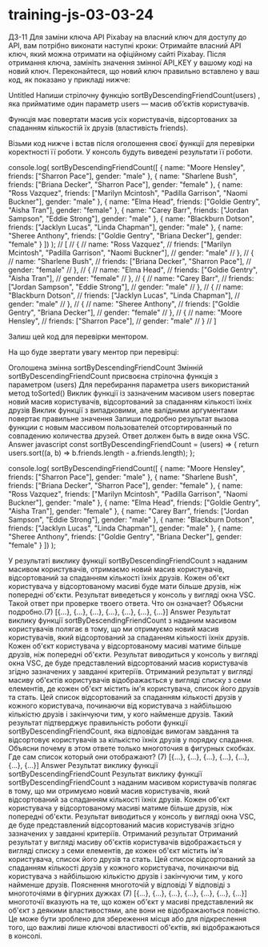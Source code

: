 # training-js-03-03-24

ДЗ-11 Для заміни ключа API Pixabay на власний ключ для доступу до API, вам
потрібно виконати наступні кроки: Отримайте власний API ключ, який можна
отримати на офіційному сайті Pixabay. Після отримання ключа, замініть значення
змінної API_KEY у вашому коді на новий ключ. Переконайтеся, що новий ключ
правильно вставлено у ваш код, як показано у прикладі нижче:
<!-- ++++++++++++++++++++++ДЗ-05+++++++++++++++++++++++++++++++++++ -->

Untitled
Напиши стрілочну функцію sortByDescendingFriendCount(users) , яка прийматиме один параметр users — масив об’єктів користувачів.

Функція має повертати масив усіх користувачів, відсортованих за спаданням кількостій їх друзів (властивість friends).

Візьми код нижче і встав після оголошення своєї функції для перевірки коректності її роботи. У консоль будуть виведені результати її роботи.



console.log(
  sortByDescendingFriendCount([
    {
      name: "Moore Hensley",
      friends: ["Sharron Pace"],
      gender: "male"
    },
    {
      name: "Sharlene Bush",
      friends: ["Briana Decker", "Sharron Pace"],
      gender: "female"
    },
    {
      name: "Ross Vazquez",
      friends: ["Marilyn Mcintosh", "Padilla Garrison", "Naomi Buckner"],
      gender: "male"
    },
    {
      name: "Elma Head",
      friends: ["Goldie Gentry", "Aisha Tran"],
      gender: "female"
    },
    {
      name: "Carey Barr",
      friends: ["Jordan Sampson", "Eddie Strong"],
      gender: "male"
    },
    {
      name: "Blackburn Dotson",
      friends: ["Jacklyn Lucas", "Linda Chapman"],
      gender: "male"
    },
    {
      name: "Sheree Anthony",
      friends: ["Goldie Gentry", "Briana Decker"],
      gender: "female"
    }
  ])
);
// [
//   {
//     name: "Ross Vazquez",
//     friends: ["Marilyn Mcintosh", "Padilla Garrison", "Naomi Buckner"],
//     gender: "male"
//   },
//   {
//     name: "Sharlene Bush",
//     friends: ["Briana Decker", "Sharron Pace"],
//     gender: "female"
//   },
//   {
//     name: "Elma Head",
//     friends: ["Goldie Gentry", "Aisha Tran"],
//     gender: "female"
//   },
//   {
//     name: "Carey Barr",
//     friends: ["Jordan Sampson", "Eddie Strong"],
//     gender: "male"
//   },
//   {
//     name: "Blackburn Dotson",
//     friends: ["Jacklyn Lucas", "Linda Chapman"],
//     gender: "male"
//   },
//   {
//     name: "Sheree Anthony",
//     friends: ["Goldie Gentry", "Briana Decker"],
//     gender: "female"
//   },
//   {
//     name: "Moore Hensley",
//     friends: ["Sharron Pace"],
//     gender: "male"
//   }
// ]

Залиш цей код для перевірки ментором.



На що буде звертати увагу ментор при перевірці:

Оголошена змінна sortByDescendingFriendCount
Змінній sortByDescendingFriendCount присвоєна стрілочна функція з параметром (users)
Для перебирання параметра users використаний метод toSorted()
Виклик функції із зазначеним масивом users повертає новий масив користувачів, відсортований за спаданням кількості їхніх друзів
Виклик функції з випадковими, але валідними аргументами повертає правильне значення Запиши  подробно результат вызова функции с новым массивом пользователей отсортированный по совпадению количества друзей. Ответ должен быть в виде окна VSC.
Answer
javascript
const sortByDescendingFriendCount = (users) => {
  return users.sort((a, b) => b.friends.length - a.friends.length);
};

console.log(
  sortByDescendingFriendCount([
    {
      name: "Moore Hensley",
      friends: ["Sharron Pace"],
      gender: "male"
    },
    {
      name: "Sharlene Bush",
      friends: ["Briana Decker", "Sharron Pace"],
      gender: "female"
    },
    {
      name: "Ross Vazquez",
      friends: ["Marilyn Mcintosh", "Padilla Garrison", "Naomi Buckner"],
      gender: "male"
    },
    {
      name: "Elma Head",
      friends: ["Goldie Gentry", "Aisha Tran"],
      gender: "female"
    },
    {
      name: "Carey Barr",
      friends: ["Jordan Sampson", "Eddie Strong"],
      gender: "male"
    },
    {
      name: "Blackburn Dotson",
      friends: ["Jacklyn Lucas", "Linda Chapman"],
      gender: "male"
    },
    {
      name: "Sheree Anthony",
      friends: ["Goldie Gentry", "Briana Decker"],
      gender: "female"
    }
  ])
);

У результаті виклику функції sortByDescendingFriendCount з наданим масивом користувачів, отримаємо новий масив користувачів, відсортований за спаданням кількості їхніх друзів. Кожен об'єкт користувача у відсортованому масиві буде мати більше друзів, ніж попередні об'єкти. Результат виведеться у консоль у вигляді окна VSC.  Такой ответ при  проверке твоего ответа. Что он означает? Объясни подробно.(7) [{…}, {…}, {…}, {…}, {…}, {…}, {…}]
Answer
Результат виклику функції sortByDescendingFriendCount з наданим масивом користувачів полягає в тому, що ми отримуємо новий масив користувачів, який відсортований за спаданням кількості їхніх друзів. Кожен об'єкт користувача у відсортованому масиві матиме більше друзів, ніж попередні об'єкти. Результат виводиться у консоль у вигляді окна VSC, де буде представлений відсортований масив користувачів згідно зазначених у завданні критеріїв.
Отриманий результат у вигляді масиву об'єктів користувачів відображається у вигляді списку з семи елементів, де кожен об'єкт містить ім'я користувача, список його друзів та стать. Цей список відсортований за спаданням кількості друзів у кожного користувача, починаючи від користувача з найбільшою кількістю друзів і закінчуючи тим, у кого найменше друзів.
Такий результат підтверджує правильність роботи функції sortByDescendingFriendCount, яка відповідає вимогам завдання та відсортовує користувачів за кількістю їхніх друзів у порядку спадання.  Объясни почему в этом ответе только многоточия в фигурных скобках. Где сам список который они отображают? (7) [{…}, {…}, {…}, {…}, {…}, {…}, {…}]
Answer
Результат виклику функції sortByDescendingFriendCount
Результат виклику функції sortByDescendingFriendCount з наданим масивом користувачів полягає в тому, що ми отримуємо новий масив користувачів, який відсортований за спаданням кількості їхніх друзів. Кожен об'єкт користувача у відсортованому масиві матиме більше друзів, ніж попередні об'єкти. Результат виводиться у консоль у вигляді окна VSC, де буде представлений відсортований масив користувачів згідно зазначених у завданні критеріїв.
Отриманий результат
Отриманий результат у вигляді масиву об'єктів користувачів відображається у вигляді списку з семи елементів, де кожен об'єкт містить ім'я користувача, список його друзів та стать. Цей список відсортований за спаданням кількості друзів у кожного користувача, починаючи від користувача з найбільшою кількістю друзів і закінчуючи тим, у кого найменше друзів.
Пояснення многоточій у відповіді
У відповіді з многоточіями в фігурних дужках (7) [{…}, {…}, {…}, {…}, {…}, {…}, {…}] многоточії вказують на те, що кожен об'єкт у масиві представлений як об'єкт з деякими властивостями, але вони не відображаються повністю. Це може бути зроблено для збереження місця або для підкреслення того, що важливі лише ключові властивості об'єктів, які відображаються в консолі.